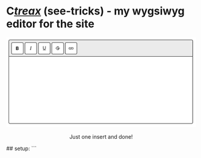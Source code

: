 # <b>C</b><i><u>treax</u></i> (see-tricks) - my wygsiwyg editor for the site
<p align="center"><img src="./editor-image.png"><p align="center">Just one insert and done!</p></p>
## setup:
```
<!-- script (ECMAScript 6) -->
<script src="https://cdn.jsdelivr.net/gh/kendoodoo/ctreax/min.vanilla.js"></script>

<!-- script (JQuery) -->
<script src="https://cdn.jsdelivr.net/gh/kendoodoo/ctreax/min.jquery.js"></script>

<!-- tag for editor -->
<ctreax color="whatever_color" controls="top,left,bottom,right whatever place"></ctreax>
```
